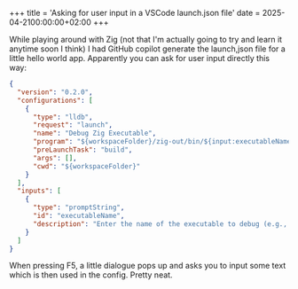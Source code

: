 +++
title = 'Asking for user input in a VSCode launch.json file'
date = 2025-04-2100:00:00+02:00
+++

While playing around with Zig (not that I'm actually going to try and learn it anytime soon I think) I had GitHub copilot generate the launch,json file for a little hello world app. Apparently you can ask for user input directly this way:

```json
{
  "version": "0.2.0",
  "configurations": [
    {
      "type": "lldb",
      "request": "launch",
      "name": "Debug Zig Executable",
      "program": "${workspaceFolder}/zig-out/bin/${input:executableName}",
      "preLaunchTask": "build",
      "args": [],
      "cwd": "${workspaceFolder}"
    }
  ],
  "inputs": [
    {
      "type": "promptString",
      "id": "executableName",
      "description": "Enter the name of the executable to debug (e.g., zig_hello_world)"
    }
  ]
}
```

When pressing F5, a little dialogue pops up and asks you to input some text which is then used in the config. Pretty neat.
